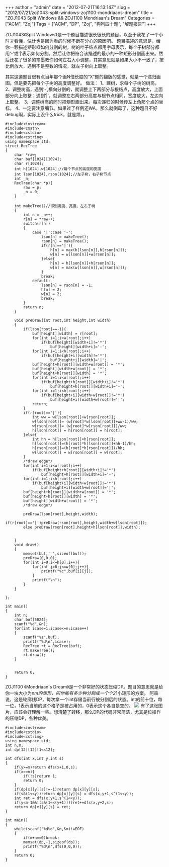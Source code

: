 +++
author = "admin"
date = "2012-07-21T16:13:14Z"
slug = "2012/07/21/zoj1043-split-windows-zoj1100-mondriaans-dream"
title = "ZOJ1043 Split Windows && ZOJ1100 Mondriaan's Dream"
Categories = ["ACM", "Zoj"]
Tags = ["ACM", "DP", "Zoj", "狗狗四十题", "解题报告"]
+++

ZOJ1043《Split Windows》是一个题目描述很长很长的题目，以至于我花了一个小时才看懂，估计也是因为看的时候不断在分心的原因吧。
题目描述的意思是，给你一颗描述矩形框如何分割的树，树的叶子结点都用字母表示，每个子树部分都用‘-’或‘|’表示如何分割。然后让你把符合该描述的最小的一种矩形分割画出来。然后还花了很多的笔墨教你如何左右大小调整，其实意思就是如果大小不一致了，按比例放大，遇到不是整数的情况，就左子树向上取整。

其实这道题目很有点当年那个画N倍长度的“X”题的翻版的感觉，就是一个递归画图。但是要先把每个子树的高度调整好。
做法：
1、建树，求每个子树的树高。
2、调整树高，遇到‘-’,横向分割的，就调整上下两部分与根结点，高度放大，上面部分向上取整；遇到‘|’，就调整左右两部分高度与根节点相同，宽度放大，左边向上取整。
3、调整树高的同时把矩形画出来。每次递归的时候传左上角那个点的坐标。
4、一定要注意细节。如果过了样例还WA，那么就倒霉了，这种题目不好debug啊，实际上没什么trick，就是烦。。

```
#include<iostream>
#include<cmath>
#include<cstdio>
#include<cstring>
using namespace std;
struct RecTree
{
	char *raw;
	char buf[1024][1024];
	char r[1024];
	int h[1024],w[1024];//每个节点的高度和宽度
	int lson[1024],rson[1024];//左子树，右子树节点
	int _n;
	RecTree(char *p){
		raw = p;
		_n = 0;
	}

	int makeTree()//得到高度、宽度、左右子树
	{
		int n = _n++;
		r[n] = *raw++;
		switch(r[n])
		{
			case '|':case '-':
				lson[n] = makeTree();
				rson[n] = makeTree();
				if(r[n]=='|'){
					h[n] = max(h[lson[n]],h[rson[n]]);
					w[n] = w[lson[n]]+w[rson[n]];
				}else{
					h[n] = h[lson[n]]+h[rson[n]];
					w[n] = max(w[lson[n]],w[rson[n]]);
				}
				break;
			default:
				lson[n] = rson[n] = -1;
				h[n] = 2;
				w[n] = 2;
				break;
		}
		return n;
	}

	void preDraw(int root,int height,int width)
	{
		if(lson[root]==-1){
			buf[height][width] = r[root];
			for(int i=1;i<w[root];i++)
				if(buf[height][width+i]!='*')
					buf[height][width+i]='-';
			for(int i=1;i<h[root];i++)
				if(buf[height+i][width]!='*')
					buf[height+i][width]='|';
			buf[height+h[root]][width+w[root]] = '*';
			buf[height][width+w[root]] = '*';
			buf[height+h[root]][width] = '*';
			for(int i=1;i<w[root];i++)
				if(buf[height+h[root]][width+i]!='*')
					buf[height+h[root]][width+i]='-';
			for(int i=1;i<h[root];i++)
				if(buf[height+i][width+w[root]]!='*')
					buf[height+i][width+w[root]]='|';
			return;
		}
		if(r[root]=='|'){
			int ww = w[lson[root]]+w[rson[root]];
			w[lson[root]]= (w[root]*w[lson[root]]+ww-1)/ww;
			w[rson[root]]= (w[root]*w[rson[root]])/ww;
			h[lson[root]] =	h[rson[root]] = h[root];
		}else{
			int hh = h[lson[root]]+h[rson[root]];
			h[lson[root]]=(h[root]*h[lson[root]]+hh-1)/hh;
			h[rson[root]]=(h[root]*h[rson[root]])/hh;
			w[lson[root]] =	w[rson[root]] = w[root];
		}
		/*draw edge*/
		for(int i=1;i<w[root];i++)
			if(buf[height+h[root]][width+i]!='*')
				buf[height+h[root]][width+i]='-';
		for(int i=1;i<h[root];i++)
			if(buf[height+i][width+w[root]]!='*')
				buf[height+i][width+w[root]]='|';
		buf[height+h[root]][width+w[root]] = '*';
		buf[height+h[root]][width] = '*';
		buf[height][width+w[root]] = '*';
		/*draw edge*/

		preDraw(lson[root],height,width);
		if(r[root]=='|')preDraw(rson[root],height,width+w[lson[root]]);
		else preDraw(rson[root],height+h[lson[root]],width);


	}
	void draw()
	{
		memset(buf,' ',sizeof(buf));
		preDraw(0,0,0);
		for(int i=0;i<=h[0];i++){
			for(int j=0;j<=w[0];j++){
				printf("%c",buf[i][j]);
			}
			printf("\n");
		}
	}

};

int main()
{
	int n;
	char buf[5024];
	scanf("%d",&n);
	for(int icase=1;icase<=n;icase++)
	{
		scanf("%s",buf);
		printf("%d\n",icase);
		RecTree rt = RecTree(buf);
		rt.makeTree();
		rt.draw();
	}


	return 0;
}
```

ZOJ1100 《Mondriaan's Dream》是一个非常好的状态压缩DP。题目的意思就是给你一块大小为n*m的矩形，问你能有多少种分割成一个个2*1小矩形的方案。
阿森说，这是轮廓线DP，每次拿一个int存储当前行被分割后的状态。int的前十位，每一位，1表示当前的这个格子是被占用的，0表示这个各自是空的。
[![](https://wonderflow.info/images/2012-07-21-zoj1043-split-windows-zoj1100-mondriaans-dream/dp1100.png)](https://wonderflow.info/images/2012-07-21-zoj1043-split-windows-zoj1100-mondriaans-dream/dp1100.png)
有了这张图片，应该会好理解一些。想清楚了转移，那么DP的代码非常简洁，尤其是位操作的压缩DP，各种优美。

```
#include<iostream>
#include<cstdio>
#include<cstring>
using namespace std;
int n,m;
int dp[12][12][1<<12];

int dfs(int x,int y,int s)
{
	if(y>=m)return dfs(x+1,0,s);
	if(x==n){
		if(!s)return 1;
		return 0;
	}
	if(dp[x][y][s]!=-1)return dp[x][y][s];
	if(s&(1<<y))return dp[x][y][s] = dfs(x,y+1,s^(1<<y));
	int ret = dfs(x,y+1,s^(1<<y));
	if(y<m-1&&!(s&(1<<(y+1))))ret+=dfs(x,y+2,s);
	return dp[x][y][s] = ret;
}

int main()
{
	while(scanf("%d%d",&n,&m)!=EOF)
	{
		if(m+n==0)break;
		memset(dp,-1,sizeof(dp));
		printf("%d\n",dfs(0,0,0));
	}
	return 0;
}
```
